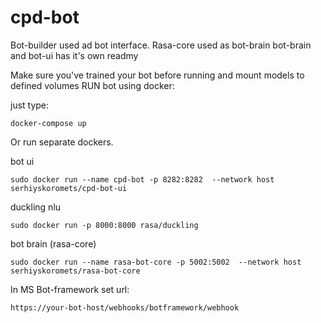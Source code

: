 # cpd-bot
Bot-builder used ad bot interface. Rasa-core used as bot-brain
bot-brain and bot-ui has it's own readmy

Make sure you've trained your bot before running and mount models to defined volumes
RUN bot using docker:

just type:

``docker-compose up``

Or run separate dockers.

bot ui
```angular2html
sudo docker run --name cpd-bot -p 8282:8282  --network host serhiyskoromets/cpd-bot-ui
```

duckling nlu
```angular2html
sudo docker run -p 8000:8000 rasa/duckling
```
bot brain (rasa-core)
```angular2html
sudo docker run --name rasa-bot-core -p 5002:5002  --network host serhiyskoromets/rasa-bot-core
```

In MS Bot-framework set url:

``https://your-bot-host/webhooks/botframework/webhook``
